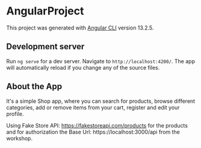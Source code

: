 # AngularProject

This project was generated with [Angular CLI](https://github.com/angular/angular-cli) version 13.2.5.

## Development server

Run `ng serve` for a dev server. Navigate to `http://localhost:4200/`. The app will automatically reload if you change any of the source files.

## About the App

It's a simple Shop app, where you can search for products, browse different categories, add or remove items from your cart, register and edit your profile.

Using Fake Store API: https://fakestoreapi.com/products for the products and for authorization the Base Url: https://localhost:3000/api from the workshop.
